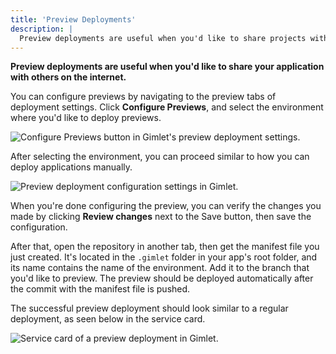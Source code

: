 ```yaml
---
title: 'Preview Deployments'
description: |
  Preview deployments are useful when you'd like to share projects with teammates or clients.
---
```


**Preview deployments are useful when you'd like to share your application with others on the internet.**

You can configure previews by navigating to the preview tabs of deployment settings. Click **Configure Previews**, and select the environment where you'd like to deploy previews.

![Configure Previews button in Gimlet's preview deployment settings.](/docs/screenshots/preview-deployments/gimlet-io-preview-deployments-01.png)

After selecting the environment, you can proceed similar to how you can deploy applications manually.

![Preview deployment configuration settings in Gimlet.](/docs/screenshots/preview-deployments/gimlet-io-preview-deployments-02.png)

When you're done configuring the preview, you can verify the changes you made by clicking **Review changes** next to the Save button, then save the configuration.

After that, open the repository in another tab, then get the manifest file you just created. It's located in the `.gimlet` folder in your app's root folder, and its name contains the name of the environment. Add it to the branch that you'd like to preview. The preview should be deployed automatically after the commit with the manifest file is pushed.

The successful preview deployment should look similar to a regular deployment, as seen below in the service card.

![Service card of a preview deployment in Gimlet.](/docs/screenshots/preview-deployments/gimlet-io-preview-deployments-03.png)
